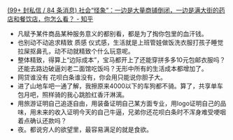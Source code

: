 [(99+ 封私信 / 84 条消息) 社会“怪象”：一边是大量商铺倒闭，一边是满大街的药店和餐饮店，你怎么看？ - 知乎](https://www.zhihu.com/question/489881926/answer/2335995842)

- 凡赋予某件商品某种服务意义的都别看，都是为了掏你包里的血汗钱。
- 也别动不动追求精致 质感 仪式感，生活就是上班管娃做饭洗衣服打孩子睡觉拉屎抠鼻孔，动不动就精致个什么玩意呢。
- 整体精致，得算上“边际成本”，宝马都开上了还能穿拼多多10元包邮衣服吗？还能去路边破逼刘老二面馆吃饭吗？无形中所有的生活成本都增加了。
- 网贷谁没有 花呗白条谁没有，你会用只能说你胆子大。
- 进了山地车吧一通了解，我擦原来4000以下的车狗都不骑。算了，共享单车包月吧，照样骑的我心跳脸红香汗淋漓。
- 用旅游证明自己追逐自由，用装备证明自己某方面专业，用logo证明自己的品味，用未来的收入证明今天的自己牛逼，兄弟你还花呗白条时不浑身难受哽咽着点确认还款吗？
- 夜。都说穷人的欲望里，最容易满足的就是食欲。
